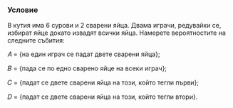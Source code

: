 ### Условие
В кутия има 6 сурови и 2 сварени яйца. Двама играчи, редувайки се, избират
яйце докато извадят всички яйца. Намерете вероятностите на следните събития:

𝐴 = {на един играч се падат двете сварени яйца};

𝐵 = {пада се по едно сварено яйце на всеки играч};

𝐶 = {падат се двете сварени яйца на този, който тегли първи};

𝐷 = {падат се двете сварени яйца на този, който тегли втори}.
